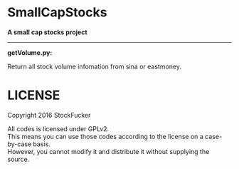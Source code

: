 SmallCapStocks
==========
**A small cap stocks project**                 
_________________
    
**getVolume.py:**                     
         
Return all stock volume infomation from sina or eastmoney.    


LICENSE       
============
               
Copyright 2016 StockFucker            

All codes is licensed under GPLv2.             
This means you can use those codes according to the license on a case-by-case basis.         
However, you cannot modify it and distribute it without supplying the source.                
